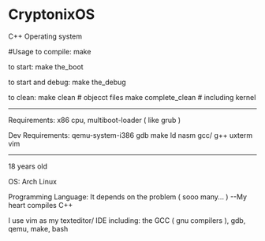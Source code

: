# CryptonixOS
C++ Operating system

#Usage
to compile:
make

to start:
make the_boot

to start and debug:
make the_debug

to clean:
make clean            # objecct files
make complete_clean   # including kernel
_____________________
Requirements:
x86 cpu, multiboot-loader ( like grub )

Dev Requirements:
qemu-system-i386
gdb
make
ld
nasm
gcc/ g++
uxterm
vim


_____________________
18 years old

OS: Arch Linux

Programming Language: 
  It depends on the problem ( sooo many... )
  --My heart compiles C++

I use vim as my texteditor/ IDE including:
  the GCC ( gnu compilers ), 
  gdb, qemu, make, bash

